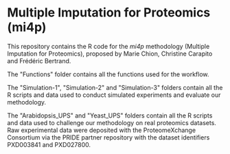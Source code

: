 # Multiple Imputation for Proteomics (mi4p)

This repository contains the R code for the _mi4p_ methodology (Multiple Imputation for Proteomics), proposed by Marie Chion, Christine Carapito and Frédéric Bertrand. 

The "Functions" folder contains all the functions used for the workflow.  

The "Simulation-1", "Simulation-2" and "Simulation-3" folders contain all the R scripts and data used to conduct simulated experiments and evaluate our methodology. 

The "Arabidopsis_UPS" and "Yeast_UPS" folders contain all the R scripts and data used to challenge our methodology on real proteomics datasets. Raw experimental data were deposited with the ProteomeXchange Consortium via the PRIDE partner repository with the dataset identifiers PXD003841 and PXD027800.

